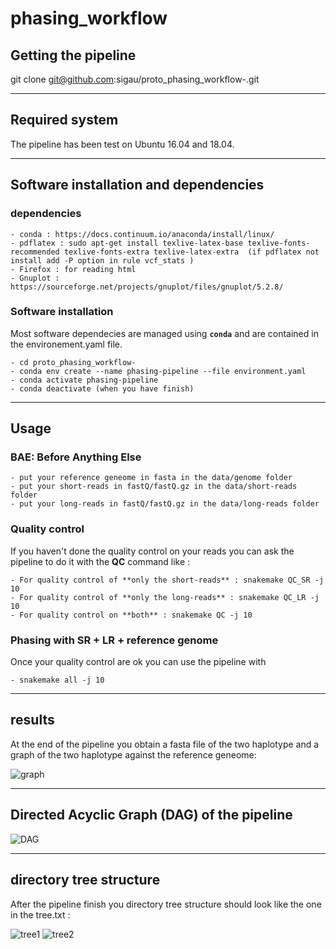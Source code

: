 # phasing_workflow

## Getting the pipeline 
git clone git@github.com:sigau/proto_phasing_workflow-.git

******************

## Required system
The pipeline has been test on Ubuntu 16.04 and 18.04.

******************

## Software installation and dependencies 
### dependencies 
    - conda : https://docs.continuum.io/anaconda/install/linux/
    - pdflatex : sudo apt-get install texlive-latex-base texlive-fonts-recommended texlive-fonts-extra texlive-latex-extra  (if pdflatex not install add -P option in rule vcf_stats )
    - Firefox : for reading html
    - Gnuplot : https://sourceforge.net/projects/gnuplot/files/gnuplot/5.2.8/

### Software installation 
Most software dependecies are managed using **`conda`** and are contained in the environement.yaml file.

    - cd proto_phasing_workflow-
    - conda env create --name phasing-pipeline --file environment.yaml 
    - conda activate phasing-pipeline 
    - conda deactivate (when you have finish)

******************

## Usage 
### BAE: Before Anything Else
    - put your reference geneome in fasta in the data/genome folder
    - put your short-reads in fastQ/fastQ.gz in the data/short-reads folder
    - put your long-reads in fastQ/fastQ.gz in the data/long-reads folder

### Quality control
If you haven't done the quality control on your reads you can ask the pipeline to do it with the **QC** command like :

    - For quality control of **only the short-reads** : snakemake QC_SR -j 10 
    - For quality control of **only the long-reads** : snakemake QC_LR -j 10 
    - For quality control on **both** : snakemake QC -j 10

### Phasing with SR + LR + reference genome
Once your quality control are ok you can use the pipeline with 

    - snakemake all -j 10

******************
## results
At the end of the pipeline you obtain a fasta file of the two haplotype and a graph of the two haplotype against the reference geneome:

![graph](img/sample.jpg)
******************
## Directed Acyclic Graph (DAG) of the pipeline

![DAG](dag.svg)

******************
## directory tree structure
After the pipeline finish you directory tree structure should look like the one in the tree.txt :

![tree1](/img/tree1.png)    ![tree2](/img/tree2.png)
